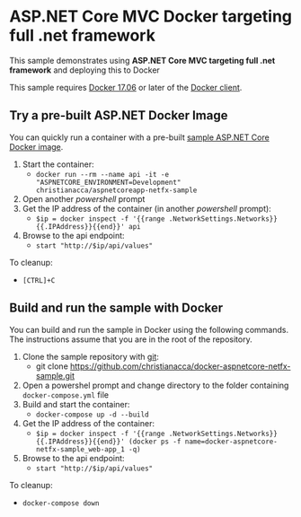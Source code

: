 # ASP.NET Core MVC Docker targeting full .net framework

This sample demonstrates using **ASP.NET Core MVC targeting full .net framework** and deploying this to Docker

This sample requires [Docker 17.06](https://docs.docker.com/release-notes/docker-ce) or later of the [Docker client](https://store.docker.com/editions/community/docker-ce-desktop-windows).

## Try a pre-built ASP.NET Docker Image

You can quickly run a container with a pre-built [sample ASP.NET Core Docker image](https://hub.docker.com/r/christianacca/aspnetcoreapp-netfx-sample/).
 
1. Start the container:
    * `docker run --rm --name api -it -e "ASPNETCORE_ENVIRONMENT=Development" christianacca/aspnetcoreapp-netfx-sample`
2. Open another *powershell* prompt
3. Get the IP address of the container (in another *powershell* prompt):
    * `$ip = docker inspect -f '{{range .NetworkSettings.Networks}}{{.IPAddress}}{{end}}' api`
4. Browse to the api endpoint:
    * `start "http://$ip/api/values"`

To cleanup:

* `[CTRL]+C`


## Build and run the sample with Docker

You can build and run the sample in Docker using the following commands. The instructions assume that you are in the root of the repository.

1. Clone the sample repository with [git](https://git-scm.com/downloads):
    * git clone https://github.com/christianacca/docker-aspnetcore-netfx-sample.git
2. Open a powershel prompt and change directory to the folder containing `docker-compose.yml` file
3. Build and start the container:
    * `docker-compose up -d --build`
4. Get the IP address of the container:
    * `$ip = docker inspect -f '{{range .NetworkSettings.Networks}}{{.IPAddress}}{{end}}' (docker ps -f name=docker-aspnetcore-netfx-sample_web-app_1 -q)`
5. Browse to the api endpoint:
    * `start "http://$ip/api/values"`

To cleanup:

* `docker-compose down`